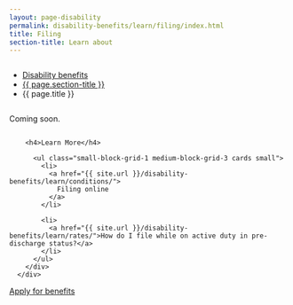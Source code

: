```yaml
---
layout: page-disability
permalink: disability-benefits/learn/filing/index.html
title: Filing
section-title: Learn about
---
```


<div class="splash" markdown="0">
<div class="row" markdown="0">
<div class="small-12 columns" markdown="0">

<ul class="breadcrumbs" role="menubar" aria-label="Primary">
<li class="parent"><a href="{{ site.url }}/disability-benefits/">Disability benefits</a></li>
<li class="parent"><a href="/disability-benefits/learn/">{{ page.section-title }}</a></li>
<li class="active">{{ page.title }}</li>
</ul>

</div>
</div>
</div>

<div class="main" role="main" markdown="0">
<div class="section one" markdown="0">
<div class="primary" markdown="0">
<div class="row" markdown="0">
<div class="small-12 columns" markdown="1">

Coming soon.

</div>
</div>
</div>

<div class="navigation">
  <div class="row">
    <div class="small-12 columns">

        <h4>Learn More</h4>

          <ul class="small-block-grid-1 medium-block-grid-3 cards small">
            <li>
              <a href="{{ site.url }}/disability-benefits/learn/conditions/">
                Filing online
              </a>
            </li>

            <li>
              <a href="{{ site.url }}/disability-benefits/learn/rates/">How do I file while on active duty in pre-discharge status?</a>
            </li>
          </ul>
        </div>
      </div>
</div>




<div class="section two" markdown="0">
<div class="action" markdown="0">
<div class="row" markdown="0">
<div class="small-12 medium-10 medium-centered columns" markdown="0">
<a class="button start" href="#">Apply for benefits</a>
</div>
</div>
</div>
</div>

</div>

</div>
